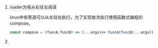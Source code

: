 1. loader为啥从右往左阅读

   linux中有管道可以从左往右执行，为了实现依次执行使用函数式编程的compose。

   ```js
   const compose = (funcA,funcB) => (...args)=> funcA(funcB(...args))
   ```

2. 